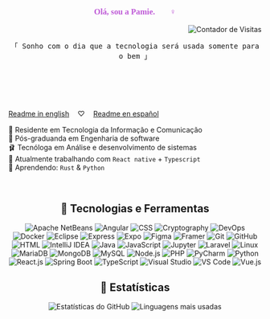 <link href="https://fonts.googleapis.com/css2?family=Dancing+Script:wght@700&display=swap" rel="stylesheet">

<div align="center">
  <h3 style="color:#BE5AD7; font-family:Cursive;">Olá, sou a Pamie. 🧚🏾‍♀️</h3>
  <p align="right">
    <img src="https://komarev.com/ghpvc/?username=o-cafe-e-o-elefante&color=BE5AD7&style=flat-square" alt="Contador de Visitas" />
  </p>
</div>

<p align="center"> 
  <samp>
    「 Sonho com o dia que a tecnologia será usada somente para o bem 」
    <br>
    <br>
  </samp>
  
</p>
<br>
<br>
<br> 

[Readme in english](./README_ENG.md)   ㅤ♡ㅤ   [Readme en español](./README_ESP.md)  

🦩 Residente em Tecnologia da Informação e Comunicação
 <br>
🩷 Pós-graduanda em Engenharia de software <br>
🩰 Tecnóloga em Análise e desenvolvimento de sistemas <br>
👛 Atualmente trabalhando com `React native` + `Typescript` <br>
🧠 Aprendendo: `Rust` & `Python`

<br> 

<div align="center">

## 🫧 Tecnologias e Ferramentas

![Apache NetBeans](https://img.shields.io/badge/Apache%20NetBeans-BE5AD7?style=flat&logo=apachenetbeanside&logoColor=white) ![Angular](https://img.shields.io/badge/Angular-BE5AD7?style=flat&logo=angular&logoColor=white) ![CSS](https://img.shields.io/badge/-CSS3-BE5AD7?style=flat&logo=css3&logoColor=white) ![Cryptography](https://img.shields.io/badge/Cryptography-BE5AD7?style=flat&logo=cryptography&logoColor=white) ![DevOps](https://img.shields.io/badge/DevOps-BE5AD7?style=flat&logo=devops&logoColor=white) ![Docker](https://img.shields.io/badge/-Docker-BE5AD7?style=flat&logo=docker&logoColor=white) ![Eclipse](https://img.shields.io/badge/-Eclipse-BE5AD7?style=flat&logo=eclipse&logoColor=white) ![Express](https://img.shields.io/badge/Express-BE5AD7?style=flat&logo=express&logoColor=white) ![Expo](https://img.shields.io/badge/-Expo-BE5AD7?style=flat&logo=expo&logoColor=white) 
![Figma](https://img.shields.io/badge/-Figma-BE5AD7?style=flat&logo=figma&logoColor=white) ![Framer](https://img.shields.io/badge/-Framer-BE5AD7?style=flat&logo=framer&logoColor=white) ![Git](https://img.shields.io/badge/-Git-BE5AD7?style=flat&logo=git&logoColor=white) 
![GitHub](https://img.shields.io/badge/-GitHub-BE5AD7?style=flat&logo=github&logoColor=white) ![HTML](https://img.shields.io/badge/-HTML5-BE5AD7?style=flat&logo=html5&logoColor=white) ![IntelliJ IDEA](https://img.shields.io/badge/-IntelliJ%20IDEA-BE5AD7?style=flat&logo=intellij-idea&logoColor=white) 
![Java](https://img.shields.io/badge/-Java-BE5AD7?style=flat&logo=java&logoColor=white) ![JavaScript](https://img.shields.io/badge/-JavaScript-BE5AD7?style=flat&logo=javascript&logoColor=white) ![Jupyter](https://img.shields.io/badge/Jupyter-BE5AD7?style=flat&logo=jupyter&logoColor=white) 
![Laravel](https://img.shields.io/badge/-Laravel-BE5AD7?style=flat&logo=laravel&logoColor=white) ![Linux](https://img.shields.io/badge/-Linux-BE5AD7?style=flat&logo=linux&logoColor=white) ![MariaDB](https://img.shields.io/badge/-MariaDB-BE5AD7?style=flat&logo=mariadb&logoColor=white) 
![MongoDB](https://img.shields.io/badge/MongoDB-BE5AD7?style=flat&logo=mongodb&logoColor=white) ![MySQL](https://img.shields.io/badge/-MySQL-BE5AD7?style=flat&logo=mysql&logoColor=white) ![Node.js](https://img.shields.io/badge/-Node.js-BE5AD7?style=flat&logo=node.js&logoColor=white) 
![PHP](https://img.shields.io/badge/-PHP-BE5AD7?style=flat&logo=php&logoColor=white) ![PyCharm](https://img.shields.io/badge/-PyCharm-BE5AD7?style=flat&logo=pycharm&logoColor=white) ![Python](https://img.shields.io/badge/-Python-BE5AD7?style=flat&logo=python&logoColor=white) 
![React.js](https://img.shields.io/badge/-React-BE5AD7?style=flat&logo=react&logoColor=white) ![Spring Boot](https://img.shields.io/badge/-Spring%20Boot-BE5AD7?style=flat&logo=spring-boot&logoColor=white) ![TypeScript](https://img.shields.io/badge/-TypeScript-BE5AD7?style=flat&logo=typescript&logoColor=white)
![Visual Studio](https://img.shields.io/badge/Visual_Studio-BE5AD7?style=flat&logo=visual%20studio&logoColor=white) ![VS Code](https://img.shields.io/badge/-VS%20Code-BE5AD7?style=flat&logo=visual-studio-code&logoColor=white) ![Vue.js](https://img.shields.io/badge/-Vue.js-BE5AD7?style=flat&logo=vue.js&logoColor=white)

## 🔭 Estatísticas

<p align="center">
  <img src="https://github-readme-stats.vercel.app/api?username=o-cafe-e-o-elefante&show_icons=true&bg_color=ffffff&title_color=BE5AD7&text_color=BE5AD7&icon_color=BE5AD7&border_color=BE5AD7" alt="Estatísticas do GitHub" />
  <img src="https://github-readme-stats.vercel.app/api/top-langs/?username=o-cafe-e-o-elefante&layout=compact&bg_color=ffffff&title_color=BE5AD7&text_color=BE5AD7&icon_color=BE5AD7&border_color=BE5AD7" alt="Linguagens mais usadas" />
</p>
</div>
